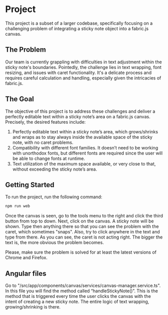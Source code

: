 
# Project

This project is a subset of a larger codebase, specifically focusing on a challenging problem of integrating a sticky note object into a fabric.js canvas. 

## The Problem

Our team is currently grappling with difficulties in text adjustment within the sticky note's boundaries. Pointedly, the challenge lies in text wrapping, font resizing, and issues with caret functionality. It's a delicate process and requires careful calculation and handling, especially given the intricacies of fabric.js. 

## The Goal

The objective of this project is to address these challenges and deliver a perfectly editable text within a sticky note’s area on a fabric.js canvas. Precisely, the desired features include:

1. Perfectly editable text within a sticky note’s area, which grows/shrinks and wraps as to stay always inside the available space of the sticky note, with no caret problems.
2. Compatibility with different font families. It doesn’t need to be working with unorthodox fonts, but different fonts are required since the user will be able to change fonts at runtime.
3. Text utilization of the maximum space available, or very close to that, without exceeding the sticky note’s area.

## Getting Started

To run the project, run the following command:

```bash
npm run web
```

Once the canvas is seen, go to the tools menu to the right and click the third button from top to down. Next, click on the canvas. A sticky note will be shown. Type then anything there so that you can see the problem with the caret, which sometimes "snaps". Also, try to click anywhere in the text and type from there. As you can see, the caret is not acting right. The bigger the text is, the more obvious the problem becomes.

Please, make sure the problem is solved for at least the latest versions of Chrome and Firefox.

## Angular files

Go to "/src/app/components/canvas/services/canvas-manager.service.ts". In this file you will find the method called “handleStickyNote()”. This is the method that is triggered every time the user clicks the canvas with the intent of creating a new sticky note. The entire logic of text wrapping, growing/shrinking is there.